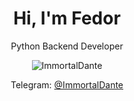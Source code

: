 <h1 align="center">Hi, I'm Fedor</h1>
<p align="center">Python Backend Developer</p>
<p align="center"><img align="center" src="https://github-readme-streak-stats.herokuapp.com/?user=ImmortalDante&&theme=tokyonight" alt="ImmortalDante" /></p>
<p align="center">Telegram: <a href="https://t.me/KachestvennayKarta">@ImmortalDante</a></p>
